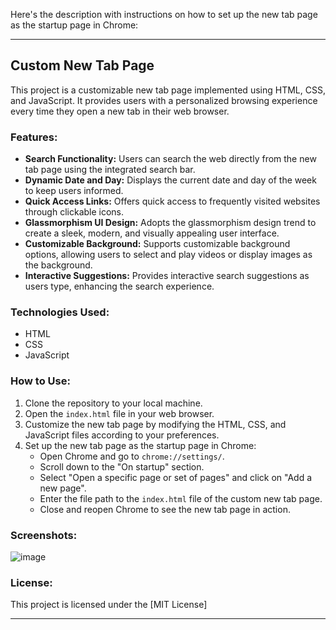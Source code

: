  Here's  the description with instructions on how to set up the new tab page as the startup page in Chrome:

---

## Custom New Tab Page

This project is a customizable new tab page implemented using HTML, CSS, and JavaScript. It provides users with a personalized browsing experience every time they open a new tab in their web browser.

### Features:
- **Search Functionality:** Users can search the web directly from the new tab page using the integrated search bar.
- **Dynamic Date and Day:** Displays the current date and day of the week to keep users informed.
- **Quick Access Links:** Offers quick access to frequently visited websites through clickable icons.
- **Glassmorphism UI Design:** Adopts the glassmorphism design trend to create a sleek, modern, and visually appealing user interface.
- **Customizable Background:** Supports customizable background options, allowing users to select and play videos or display images as the background.
- **Interactive Suggestions:** Provides interactive search suggestions as users type, enhancing the search experience.

### Technologies Used:
- HTML
- CSS
- JavaScript

### How to Use:
1. Clone the repository to your local machine.
2. Open the `index.html` file in your web browser.
3. Customize the new tab page by modifying the HTML, CSS, and JavaScript files according to your preferences.
4. Set up the new tab page as the startup page in Chrome:
   - Open Chrome and go to `chrome://settings/`.
   - Scroll down to the "On startup" section.
   - Select "Open a specific page or set of pages" and click on "Add a new page".
   - Enter the file path to the `index.html` file of the custom new tab page.
   - Close and reopen Chrome to see the new tab page in action.

### Screenshots:
![image](https://github.com/Nagendraindus/customNewTab/assets/130830080/1d10103d-1cdc-4070-a57e-8b75e10321f2)



### License:
This project is licensed under the [MIT License]

---

